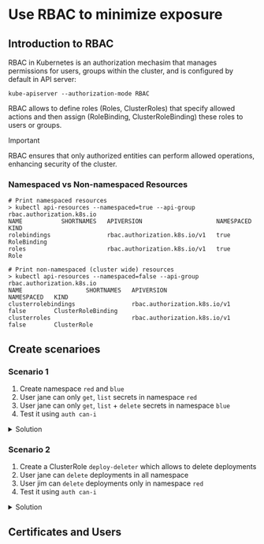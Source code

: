 # Use RBAC to minimize exposure

## Introduction to RBAC

RBAC in Kubernetes is an authorization mechasim that manages permissions for users, groups within the cluster, and is configured by default in API server:

```
kube-apiserver --authorization-mode RBAC
```

RBAC allows to define roles (Roles, ClusterRoles) that specify allowed actions and then assign (RoleBinding, ClusterRoleBinding) these roles to users or groups.

>[!IMPORTANT]
> RBAC ensures that only authorized entities can perform allowed operations, enhancing security of the cluster.

### Namespaced vs Non-namespaced Resources

```
# Print namespaced resources
> kubectl api-resources --namespaced=true --api-group rbac.authorization.k8s.io
NAME           SHORTNAMES   APIVERSION                     NAMESPACED   KIND
rolebindings                rbac.authorization.k8s.io/v1   true         RoleBinding
roles                       rbac.authorization.k8s.io/v1   true         Role

# Print non-namespaced (cluster wide) resources
> kubectl api-resources --namespaced=false --api-group rbac.authorization.k8s.io
NAME                  SHORTNAMES   APIVERSION                     NAMESPACED   KIND
clusterrolebindings                rbac.authorization.k8s.io/v1   false        ClusterRoleBinding
clusterroles                       rbac.authorization.k8s.io/v1   false        ClusterRole
```

## Create scenarioes

### Scenario 1
1. Create namespace `red` and `blue`
2. User jane can only `get`, `list` secrets in namespace `red`
3. User jane can only `get`, `list` + `delete` secrets in namespace `blue`
4. Test it using `auth can-i`

<details>
<summary>Solution</summary>

```
kubectl create namespace red
kubectl create namespace blue

kubectl create role secrets-accessor --verb get,list --resource secrets --namespace red
kubectl create role secrets-accessor --verb get,list,delete --resource secrets --namespace blue


kubectl create rolebinding secrets-accessor --role secrets-accessor --user jane --namespace red
kubectl create rolebinding secrets-accessor --role secrets-accessor --user jane --namespace blue

kubectl auth can-i get secrets --as jane -n red
kubectl auth can-i list secrets --as jane -n red
kubectl auth can-i delete secrets --as jane -n red

kubectl auth can-i get secrets --as jane -n blue
kubectl auth can-i list secrets --as jane -n blue
kubectl auth can-i delete secrets --as jane -n blue
```

</details>


### Scenario 2
1. Create a ClusterRole `deploy-deleter` which allows to delete deployments
2. User jane can `delete` deployments in all namespace
3. User jim can `delete` deployments only in namespace `red`
5. Test it using `auth can-i`

<details>
<summary>Solution</summary>

```
kubectl create clusterrole deploy-deleter --verb delete --resource deployments.apps
kubectl create clusterrolebinding deploy-deleter --clusterrole deploy-deleter --user jane

kubectl auth can-i delete deployments --as jane # yes
kubectl auth can-i delete secrets --as jane # no

kubectl create rolebinding deploy-deleter --user jim --clusterrole deploy-deleter --namespace red
kubectl auth can-i delete deployments --as jim # no
kubectl auth can-i delete deployments --as jim --namespace red # yes
```

</details>


## Certificates and Users
